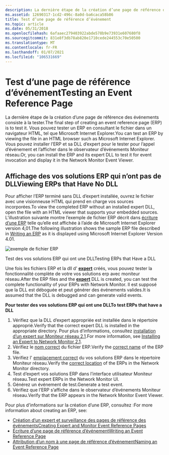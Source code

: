 ```yaml
---
description: La dernière étape de la création d’une page de référence des événements consiste à la tester.
ms.assetid: 12690317-1cd2-496c-8a0d-ba6caca58b86
title: Test d’une page de référence d’événement
ms.topic: article
ms.date: 05/31/2018
ms.openlocfilehash: 6afaaec279403922abde578b9e73931e607680f8
ms.sourcegitcommit: 831e8f3db78ab820e1710cede244553c70e50500
ms.translationtype: MT
ms.contentlocale: fr-FR
ms.lasthandoff: 01/07/2021
ms.locfileid: "106531669"
---
```

# <a name="testing-an-event-reference-page"></a><span data-ttu-id="ffb50-103">Test d’une page de référence d’événement</span><span class="sxs-lookup"><span data-stu-id="ffb50-103">Testing an Event Reference Page</span></span>

<span data-ttu-id="ffb50-104">La dernière étape de la création d’une page de référence des événements consiste à la tester.</span><span class="sxs-lookup"><span data-stu-id="ffb50-104">The final step of creating an event reference page (ERP) is to test it.</span></span> <span data-ttu-id="ffb50-105">Vous pouvez tester un ERP en consultant le fichier dans un navigateur HTML, tel que Microsoft Internet Explorer.</span><span class="sxs-lookup"><span data-stu-id="ffb50-105">You can test an ERP by viewing the file in an HTML browser such as Microsoft Internet Explorer.</span></span> <span data-ttu-id="ffb50-106">Vous pouvez installer l’ERP et sa DLL d’expert pour le tester pour l’appel d’événement et l’afficher dans le observateur d’événements Moniteur réseau.</span><span class="sxs-lookup"><span data-stu-id="ffb50-106">Or, you can install the ERP and its expert DLL to test it for event invocation and display it in the Network Monitor Event Viewer.</span></span>

## <a name="viewing-erps-that-have-no-dll"></a><span data-ttu-id="ffb50-107">Affichage des vos solutions ERP qui n’ont pas de DLL</span><span class="sxs-lookup"><span data-stu-id="ffb50-107">Viewing ERPs that Have No DLL</span></span>

<span data-ttu-id="ffb50-108">Pour afficher l’ERP terminé sans DLL d’expert installée, ouvrez le fichier avec une visionneuse HTML qui prend en charge vos sources incorporées.</span><span class="sxs-lookup"><span data-stu-id="ffb50-108">To view the completed ERP without an installed expert DLL, open the file with an HTML viewer that supports your embedded sources.</span></span> <span data-ttu-id="ffb50-109">L’illustration suivante montre l’exemple de fichier ERP décrit dans [écriture d’une ERP](writing-an-event-reference-page.md) telle qu’elle est affichée à l’aide de Microsoft Internet Explorer version 4,01.</span><span class="sxs-lookup"><span data-stu-id="ffb50-109">The following illustration shows the sample ERP file described in [Writing an ERP](writing-an-event-reference-page.md) as it is displayed using Microsoft Internet Explorer Version 4.01.</span></span>

![exemple de fichier ERP](images/ie-erp.png)

<span data-ttu-id="ffb50-111">Test des vos solutions ERP qui ont une DLL</span><span class="sxs-lookup"><span data-stu-id="ffb50-111">Testing ERPs that Have a DLL</span></span>

<span data-ttu-id="ffb50-112">Une fois les fichiers ERP et la dll d' [**expert**](experts.md) créés, vous pouvez tester la fonctionnalité complète de votre vos solutions erp avec moniteur réseau.</span><span class="sxs-lookup"><span data-stu-id="ffb50-112">After the ERP files and the [**expert**](experts.md) DLL is created, you can test the complete functionality of your ERPs with Network Monitor.</span></span> <span data-ttu-id="ffb50-113">Il est supposé que la DLL est déboguée et peut générer des événements valides.</span><span class="sxs-lookup"><span data-stu-id="ffb50-113">It is assumed that the DLL is debugged and can generate valid events.</span></span>

<span data-ttu-id="ffb50-114">**Pour tester des vos solutions ERP qui ont une DLL**</span><span class="sxs-lookup"><span data-stu-id="ffb50-114">**To test ERPs that have a DLL**</span></span>

1.  <span data-ttu-id="ffb50-115">Vérifiez que la DLL d’expert appropriée est installée dans le répertoire approprié.</span><span class="sxs-lookup"><span data-stu-id="ffb50-115">Verify that the correct expert DLL is installed in the appropriate directory.</span></span> <span data-ttu-id="ffb50-116">Pour plus d’informations, consultez [installation d’un expert sur Moniteur réseau 2,1](installing-an-expert-to-network-monitor-2-1.md).</span><span class="sxs-lookup"><span data-stu-id="ffb50-116">For more information, see [Installing an Expert to Network Monitor 2.1](installing-an-expert-to-network-monitor-2-1.md).</span></span>
2.  <span data-ttu-id="ffb50-117">Vérifiez le [nom correct](naming-an-event-reference-page.md) du fichier ERP.</span><span class="sxs-lookup"><span data-stu-id="ffb50-117">Verify the [correct name](naming-an-event-reference-page.md) of the ERP file.</span></span>
3.  <span data-ttu-id="ffb50-118">Vérifiez l' [emplacement correct](installing-existing-erps-to-network-monitor-2-1.md) du vos solutions ERP dans le répertoire Moniteur réseau.</span><span class="sxs-lookup"><span data-stu-id="ffb50-118">Verify the [correct location](installing-existing-erps-to-network-monitor-2-1.md) of the ERPs in the Network Monitor directory.</span></span>
4.  <span data-ttu-id="ffb50-119">Test d’expert vos solutions ERP dans l’interface utilisateur Moniteur réseau.</span><span class="sxs-lookup"><span data-stu-id="ffb50-119">Test expert ERPs in the Network Monitor UI.</span></span>
5.  <span data-ttu-id="ffb50-120">Générez un événement de test.</span><span class="sxs-lookup"><span data-stu-id="ffb50-120">Generate a test event.</span></span>
6.  <span data-ttu-id="ffb50-121">Vérifiez que l’ERP s’affiche dans le observateur d’événements Moniteur réseau.</span><span class="sxs-lookup"><span data-stu-id="ffb50-121">Verify that the ERP appears in the Network Monitor Event Viewer.</span></span>

<span data-ttu-id="ffb50-122">Pour plus d’informations sur la création d’une ERP, consultez :</span><span class="sxs-lookup"><span data-stu-id="ffb50-122">For more information about creating an ERP, see:</span></span>

-   [<span data-ttu-id="ffb50-123">Création d’un expert et surveillance des pages de référence des événements</span><span class="sxs-lookup"><span data-stu-id="ffb50-123">Creating Expert and Monitor Event Reference Pages</span></span>](creating-expert-and-monitor-event-reference-pages.md)
-   [<span data-ttu-id="ffb50-124">Écriture d’une page de référence d’événement</span><span class="sxs-lookup"><span data-stu-id="ffb50-124">Writing an Event Reference Page</span></span>](writing-an-event-reference-page.md)
-   [<span data-ttu-id="ffb50-125">Attribution d’un nom à une page de référence d’événement</span><span class="sxs-lookup"><span data-stu-id="ffb50-125">Naming an Event Reference Page</span></span>](naming-an-event-reference-page.md)

 

 



